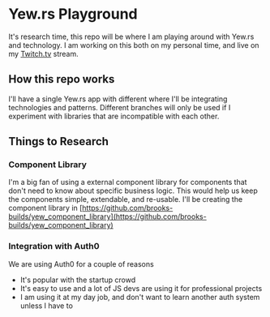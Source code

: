 # Yew.rs Playground

It's research time, this repo will be where I am playing around with Yew.rs and technology. I am working on this both on my personal time, and live on my [Twitch.tv](https://twitch.tv/brookzerker) stream.

## How this repo works

I'll have a single Yew.rs app with different where I'll be integrating technologies and patterns. Different branches will only be used if I experiment with libraries that are incompatible with each other.

## Things to Research

### Component Library

I'm a big fan of using a external component library for components that don't need to know about specific business logic. This would help us keep the components simple, extendable, and re-usable. I'll be creating the component library in [https://github.com/brooks-builds/yew_component_library](https://github.com/brooks-builds/yew_component_library)

### Integration with Auth0

We are using Auth0 for a couple of reasons

- It's popular with the startup crowd
- It's easy to use and a lot of JS devs are using it for professional projects
- I am using it at my day job, and don't want to learn another auth system unless I have to
